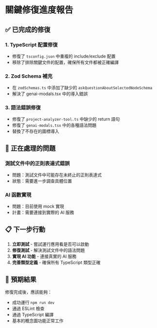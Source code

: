 # 關鍵修復進度報告

## ✅ 已完成的修復

### 1. TypeScript 配置修復

- 修復了 `tsconfig.json` 中重複的 include/exclude 配置
- 移除了排除關鍵文件的配置，確保所有文件都被正確編譯

### 2. Zod Schema 補充

- 在 `zodSchemas.ts` 中添加了缺少的 `askQuestionAboutSelectedNodeSchema`
- 解決了 genai-modals.tsx 中的導入錯誤

### 3. 語法錯誤修復

- 修復了 `project-analyzer-tool.ts` 中缺少的 return 語句
- 修復了 `genai-modals.tsx` 中的各種語法問題
- 替換了不存在的圖標導入

## 🔄 正在處理的問題

### 測試文件中的正則表達式錯誤

- 問題：測試文件中可能存在未終止的正則表達式
- 狀態：需要進一步調查具體位置

### AI 函數實現

- 問題：目前使用 mock 實現
- 計畫：需要連接到實際的 AI 服務

## 📋 下一步行動

1. **立即測試** - 嘗試運行應用看是否可以啟動
2. **修復測試** - 解決測試文件中的語法問題
3. **實現 AI 功能** - 連接真實的 AI 服務
4. **完善類型定義** - 確保所有 TypeScript 類型正確

## 🎯 預期結果

修復完成後，應該能夠：

- 成功運行 `npm run dev`
- 通過 ESLint 檢查
- 通過 TypeScript 編譯
- 基本的概念圖功能正常工作
